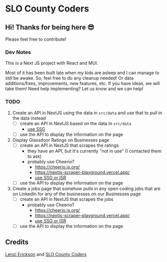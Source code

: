 # SLO County Coders

## Hi! Thanks for being here :sunglasses:

Please feel free to contribute!

### Dev Notes

This is a Next JS project with React and MUI.

Most of it has been built late when my kids are asleep and I can manage to still be awake. So, feel free to do any cleanup needed! Or data additions/fixes, improvements, new features, etc. If you have ideas, we will take them! Need help implementing? Let us know and we can help!

### TODO

1. Create an API in NextJS using the data in `src/data` and use that to pull in the data instead
   - [ ] create an API in NextJS based on the data in `src/data`
     - [use SSG](https://nextjs.org/docs/basic-features/data-fetching/overview)
   - [ ] use the API to display the information on the page

2. Display Glassdoor Ratings on Businesses page
   - [ ] create an API in NextJS that scrapes the ratings
     - they have an API, but it's currently "not in use" (I contacted them to ask)
     - probably use Cheerio?
       - https://cheerio.js.org/
       - https://nextjs-scraper-playground.vercel.app/
       - [use SSG or ISR](https://nextjs.org/docs/basic-features/data-fetching/overview)
   - [ ] use the API to display the information on the page

3. Create a jobs page that somehow pulls in any open coding jobs that are on LinkedIn for any of the businesses on our Businesses page
   - [ ] create an API in NextJS that scrapes the jobs
     - probably use Cheerio?
       - https://cheerio.js.org/
       - https://nextjs-scraper-playground.vercel.app/
       - [use SSG or ISR](https://nextjs.org/docs/basic-features/data-fetching/overview)
   - [ ] use the API to display the information on the page

## Credits

[Lenzi Erickson](https://www.linkedin.com/in/lenzierickson/) and [SLO County Coders](https://www.slocountycoders.com/)
